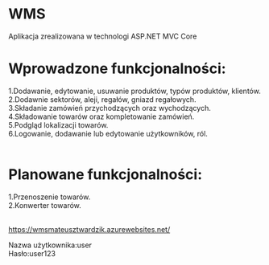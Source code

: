 # WMS
Aplikacja zrealizowana w technologi ASP.NET MVC Core <br>
# Wprowadzone funkcjonalności:<br>
1.Dodawanie, edytowanie, usuwanie produktów, typów produktów, klientów. <br>
2.Dodawnie sektorów, aleji, regałów, gniazd regałowych. <br>
3.Składanie zamówień przychodzących oraz wychodzących. <br>
4.Składowanie towarów oraz kompletowanie zamówień.<br>
5.Podgląd lokalizacji towarów.<br>
6.Logowanie, dodawanie lub edytowanie użytkowników, ról.<br>
<br>
# Planowane funkcjonalności:<br>
1.Przenoszenie towarów.<br>
2.Konwerter towarów.<br>
<br>

https://wmsmateusztwardzik.azurewebsites.net/

Nazwa użytkownika:user<br>
Hasło:user123
